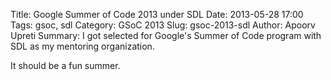 Title: Google Summer of Code 2013 under SDL
Date: 2013-05-28 17:00
Tags: gsoc, sdl
Category: GSoC 2013
Slug: gsoc-2013-sdl
Author: Apoorv Upreti
Summary: I got selected for Google's Summer of Code program with SDL as my mentoring organization.

It should be a fun summer.